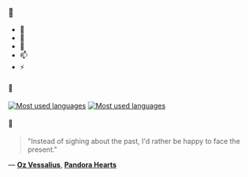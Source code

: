 ### 👋

- 🔭
- 🌱
- 💬
- 📫
- ⚡

#### 🧏

[![Most used languages](https://github-readme-stats-aynah.vercel.app/api/top-langs/?username=aynh&theme=solarized-dark&langs_count=6&layout=compact&hide_title=true)](https://github.com/anuraghazra/github-readme-stats#gh-dark-mode-only)
[![Most used languages](https://github-readme-stats-aynah.vercel.app/api/top-langs/?username=aynh&theme=solarized-light&langs_count=6&layout=compact&hide_title=true)](https://github.com/anuraghazra/github-readme-stats#gh-light-mode-only)

#### 💬

> "Instead of sighing about the past, I'd rather be happy to face the present."

&mdash; [**Oz Vessalius**](https://myanimelist.net/character.php?q=Oz%20Vessalius&cat=character), [**Pandora Hearts**](https://myanimelist.net/search/all?q=Pandora%20Hearts&cat=all)

